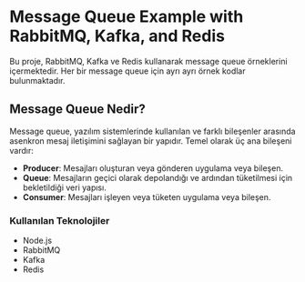 # Message Queue Example with RabbitMQ, Kafka, and Redis

Bu proje, RabbitMQ, Kafka ve Redis kullanarak message queue örneklerini içermektedir. Her bir message queue için ayrı ayrı örnek kodlar bulunmaktadır.

## Message Queue Nedir?

Message queue, yazılım sistemlerinde kullanılan ve farklı bileşenler arasında asenkron mesaj iletişimini sağlayan bir yapıdır. Temel olarak üç ana bileşeni vardır:

- **Producer**: Mesajları oluşturan veya gönderen uygulama veya bileşen.
- **Queue**: Mesajların geçici olarak depolandığı ve ardından tüketilmesi için bekletildiği veri yapısı.
- **Consumer**: Mesajları işleyen veya tüketen uygulama veya bileşen.

### Kullanılan Teknolojiler

- Node.js
- RabbitMQ
- Kafka
- Redis
